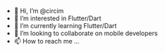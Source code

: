 - 👋 Hi, I’m @circim
- 👀 I’m interested in Flutter/Dart
- 🌱 I’m currently learning Flutter/Dart
- 💞️ I’m looking to collaborate on mobile developers
- 📫 How to reach me ...

<!---
circim/circim is a ✨ special ✨ repository because its `README.md` (this file) appears on your GitHub profile.
You can click the Preview link to take a look at your changes.
--->
